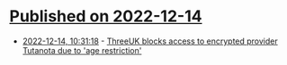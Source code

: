 # [Published on 2022-12-14](index.md)

* [2022-12-14, 10:31:18](https://news.ycombinator.com/item?id=33981873) - [ThreeUK blocks access to encrypted provider Tutanota due to 'age restriction'](https://twitter.com/tutanotateam/status/1602968787766345728)
